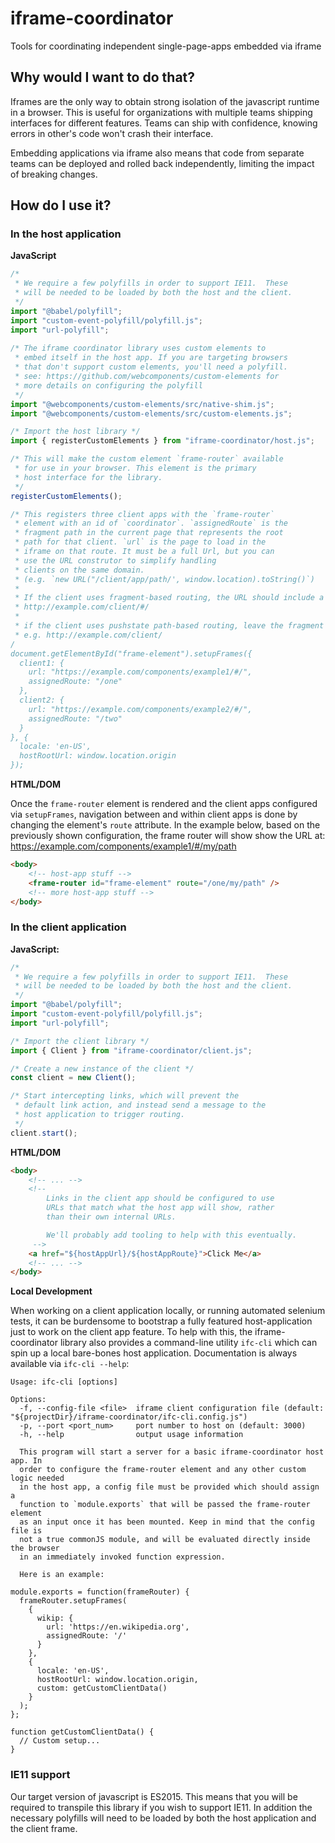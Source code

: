 # iframe-coordinator

Tools for coordinating independent single-page-apps embedded via iframe

## Why would I want to do that?

Iframes are the only way to obtain strong isolation of the javascript runtime in a browser. This is useful for organizations with multiple teams shipping interfaces for different features. Teams can ship with confidence, knowing errors in other's code won't crash their interface.

Embedding applications via iframe also means that code from separate teams can be deployed and rolled back independently, limiting the impact of breaking changes.

## How do I use it?

### In the host application

**JavaScript**

```js
/*
 * We require a few polyfills in order to support IE11.  These
 * will be needed to be loaded by both the host and the client.
 */
import "@babel/polyfill";
import "custom-event-polyfill/polyfill.js";
import "url-polyfill";
 
/* The iframe coordinator library uses custom elements to
 * embed itself in the host app. If you are targeting browsers
 * that don't support custom elements, you'll need a polyfill.
 * see: https://github.com/webcomponents/custom-elements for
 * more details on configuring the polyfill
 */
import "@webcomponents/custom-elements/src/native-shim.js";
import "@webcomponents/custom-elements/src/custom-elements.js";

/* Import the host library */
import { registerCustomElements } from "iframe-coordinator/host.js";

/* This will make the custom element `frame-router` available
 * for use in your browser. This element is the primary
 * host interface for the library.
 */
registerCustomElements();

/* This registers three client apps with the `frame-router`
 * element with an id of `coordinator`. `assignedRoute` is the
 * fragment path in the current page that represents the root
 * path for that client. `url` is the page to load in the
 * iframe on that route. It must be a full Url, but you can 
 * use the URL construtor to simplify handling
 * clients on the same domain. 
 * (e.g. `new URL("/client/app/path/', window.location).toString()`)
 * 
 * If the client uses fragment-based routing, the URL should include a hash fragment:
 * http://example.com/client/#/
 *
 * if the client uses pushstate path-based routing, leave the fragment out:
 * e.g. http://example.com/client/
/
document.getElementById("frame-element").setupFrames({
  client1: {
    url: "https://example.com/components/example1/#/",
    assignedRoute: "/one"
  },
  client2: {
    url: "https://example.com/components/example2/#/",
    assignedRoute: "/two"
  }
}, {
  locale: 'en-US',
  hostRootUrl: window.location.origin
});
```

**HTML/DOM**

Once the `frame-router` element is rendered and the client apps configured via
`setupFrames`, navigation between and within client apps is done by changing the
element's `route` attribute. In the example below, based on the previously shown
configuration, the frame router will show show the URL at:  
https://example.com/components/example1/#/my/path

```html
<body>
    <!-- host-app stuff -->
    <frame-router id="frame-element" route="/one/my/path" />
    <!-- more host-app stuff -->
</body>
```

### In the client application

**JavaScript:**

```js
/*
 * We require a few polyfills in order to support IE11.  These
 * will be needed to be loaded by both the host and the client.
 */
import "@babel/polyfill";
import "custom-event-polyfill/polyfill.js";
import "url-polyfill";

/* Import the client library */
import { Client } from "iframe-coordinator/client.js";

/* Create a new instance of the client */
const client = new Client();

/* Start intercepting links, which will prevent the
 * default link action, and instead send a message to the
 * host application to trigger routing.
 */
client.start();
```

**HTML/DOM**

```html
<body>
    <!-- ... -->
    <!--
        Links in the client app should be configured to use
        URLs that match what the host app will show, rather
        than their own internal URLs.

        We'll probably add tooling to help with this eventually.
     -->
    <a href="${hostAppUrl}/${hostAppRoute}">Click Me</a>
    <!-- ... -->
</body>
```

**Local Development**

When working on a client application locally, or running automated selenium tests,
it can be burdensome to bootstrap a fully featured host-application just to work 
on the client app feature. To help with this, the iframe-coordinator library also
provides a command-line utility `ifc-cli` which can spin up a local bare-bones
host application. Documentation is always available via `ifc-cli --help`:

```
Usage: ifc-cli [options]

Options:
  -f, --config-file <file>  iframe client configuration file (default: "${projectDir}/iframe-coordinator/ifc-cli.config.js")
  -p, --port <port_num>     port number to host on (default: 3000)
  -h, --help                output usage information

  This program will start a server for a basic iframe-coordinator host app. In
  order to configure the frame-router element and any other custom logic needed
  in the host app, a config file must be provided which should assign a
  function to `module.exports` that will be passed the frame-router element
  as an input once it has been mounted. Keep in mind that the config file is
  not a true commonJS module, and will be evaluated directly inside the browser
  in an immediately invoked function expression. 

  Here is an example:
  
module.exports = function(frameRouter) {
  frameRouter.setupFrames(
    {
      wikip: {
        url: 'https://en.wikipedia.org',
        assignedRoute: '/'
      }
    },
    {
      locale: 'en-US',
      hostRootUrl: window.location.origin,
      custom: getCustomClientData()
    }
  );
};

function getCustomClientData() {
  // Custom setup...
}
```

### IE11 support
Our target version of javascript is ES2015.  This means that you will be required to transpile this library if you wish to support IE11.  In addition the necessary polyfills will need to be loaded by both the host application and the client frame.

